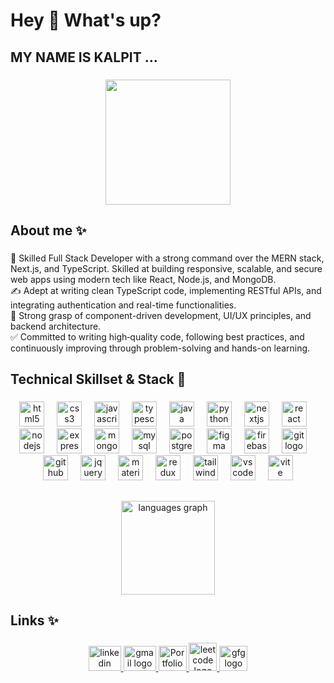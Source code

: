 <h1 align="left">Hey 👋 What's up?</h1>

###

<h2 align="left">MY NAME IS KALPIT ...</h2>

###

<div align="center">
  <img height="200" src="https://user-images.githubusercontent.com/74038190/225813708-98b745f2-7d22-48cf-9150-083f1b00d6c9.gif"  />
</div>

###

<h2 align="left">About me ✨</h2>

###

<p align="left">🚀 Skilled Full Stack Developer with a strong command over the MERN stack, Next.js, and TypeScript. Skilled at building responsive, scalable, and secure web apps using modern tech like React, Node.js, and MongoDB.<br>✍️ Adept at writing clean TypeScript code, implementing RESTful APIs, and integrating authentication and real-time functionalities.<br>🧩 Strong grasp of component-driven development, UI/UX principles, and backend architecture.<br>✅ Committed to writing high‑quality code, following best practices, and continuously improving through problem-solving and hands-on learning.</p>

###

<h2 align="left">Technical Skillset & Stack 🚀</h2>

###

<div align="center">
  <img src="https://cdn.jsdelivr.net/gh/devicons/devicon/icons/html5/html5-original.svg" height="40" alt="html5 logo"  />
  <img width="12" />
  <img src="https://cdn.jsdelivr.net/gh/devicons/devicon/icons/css3/css3-original.svg" height="40" alt="css3 logo"  />
  <img width="12" />
  <img src="https://cdn.jsdelivr.net/gh/devicons/devicon/icons/javascript/javascript-original.svg" height="40" alt="javascript logo"  />
  <img width="12" />
  <img src="https://cdn.jsdelivr.net/gh/devicons/devicon/icons/typescript/typescript-original.svg" height="40" alt="typescript logo"  />
  <img width="12" />
  <img src="https://cdn.jsdelivr.net/gh/devicons/devicon/icons/java/java-original.svg" height="40" alt="java logo"  />
  <img width="12" />
  <img src="https://cdn.jsdelivr.net/gh/devicons/devicon/icons/python/python-original.svg" height="40" alt="python logo"  />
  <img width="12" />
  <img src="https://cdn.jsdelivr.net/gh/devicons/devicon/icons/nextjs/nextjs-original.svg" height="40" alt="nextjs logo"  />
  <img width="12" />
  <img src="https://cdn.jsdelivr.net/gh/devicons/devicon/icons/react/react-original.svg" height="40" alt="react logo"  />
  <img width="12" />
  <img src="https://cdn.jsdelivr.net/gh/devicons/devicon/icons/nodejs/nodejs-original.svg" height="40" alt="nodejs logo"  />
  <img width="12" />
  <img src="https://skillicons.dev/icons?i=express" height="40" alt="express logo"  />
  <img width="12" />
  <img src="https://cdn.jsdelivr.net/gh/devicons/devicon/icons/mongodb/mongodb-original.svg" height="40" alt="mongodb logo"  />
  <img width="12" />
  <img src="https://cdn.jsdelivr.net/gh/devicons/devicon/icons/mysql/mysql-original.svg" height="40" alt="mysql logo"  />
  <img width="12" />
  <img src="https://cdn.jsdelivr.net/gh/devicons/devicon/icons/postgresql/postgresql-original.svg" height="40" alt="postgresql logo"  />
  <img width="12" />
  <img src="https://cdn.jsdelivr.net/gh/devicons/devicon/icons/figma/figma-original.svg" height="40" alt="figma logo"  />
  <img width="12" />
  <img src="https://cdn.jsdelivr.net/gh/devicons/devicon/icons/firebase/firebase-plain.svg" height="40" alt="firebase logo"  />
  <img width="12" />
  <img src="https://cdn.jsdelivr.net/gh/devicons/devicon/icons/git/git-original.svg" height="40" alt="git logo"  />
  <img width="12" />
  <img src="https://skillicons.dev/icons?i=github" height="40" alt="github logo"  />
  <img width="12" />
  <img src="https://cdn.jsdelivr.net/gh/devicons/devicon/icons/jquery/jquery-original.svg" height="40" alt="jquery logo"  />
  <img width="12" />
  <img src="https://cdn.jsdelivr.net/gh/devicons/devicon/icons/materialui/materialui-original.svg" height="40" alt="materialui logo"  />
  <img width="12" />
  <img src="https://cdn.jsdelivr.net/gh/devicons/devicon/icons/redux/redux-original.svg" height="40" alt="redux logo"  />
  <img width="12" />
  <img src="https://skillicons.dev/icons?i=tailwind" height="40" alt="tailwindcss logo"  />
  <img width="12" />
  <img src="https://cdn.jsdelivr.net/gh/devicons/devicon/icons/vscode/vscode-original.svg" height="40" alt="vscode logo"  />
  <img width="12" />
  <img src="https://skillicons.dev/icons?i=vite" height="40" alt="vite logo"  />
</div>

###

<p align="left"></p>

###


<h2 align="left"></h2>


<div align="center" style="display: flex; justify-content: center; gap: 10px; align-items: center;">
  <img src="https://github-readme-stats.vercel.app/api/top-langs?username=kalpit-5&locale=en&hide_title=false&layout=compact&card_width=320&langs_count=5&theme=dracula&hide_border=false&order=2" height="150" alt="languages graph" />
</div>




###

<h2 align="left">Links ✨</h2>

###

<div align="center">

  <a href="https://www.linkedin.com/in/kalpitparmar/" target="_blank">
    <img src="https://raw.githubusercontent.com/maurodesouza/profile-readme-generator/master/src/assets/icons/social/linkedin/default.svg" width="52" height="40" alt="linkedin logo"  />
  </a>

  <a href="mailto:kalpitparmar55@gmail.com" target="_blank">
  <img
    src="https://raw.githubusercontent.com/maurodesouza/profile-readme-generator/master/src/assets/icons/social/gmail/default.svg"
    width="52"
    height="40"
    alt="gmail logo"
  />
  </a>

  <a href="https://kalpit-portfolio-eta.vercel.app/" target="_blank">
  <img 
    src="https://cdn-icons-png.flaticon.com/512/10061/10061836.png" 
    width="45" 
    height="40" 
    alt="Portfolio logo"  />
  </a>

  <a href="https://leetcode.com/u/Kalpit_5/" target="_blank">
  <img 
    src="https://upload.wikimedia.org/wikipedia/commons/8/8e/LeetCode_Logo_1.png?20190719232508" 
    width="45" 
    height="45" 
    alt="leetcode logo"  />
  </a>

  <a href="https://www.geeksforgeeks.org/user/kalpit_5/" target="_blank">
  <img 
    src="https://img.icons8.com/?size=512&id=AbQBhN9v62Ob&format=png" 
    width="45" 
    height="40" 
    alt="gfg logo"  />
  </a>


  
</div>




###
